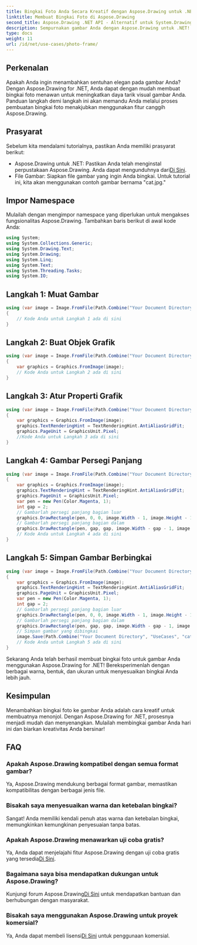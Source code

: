 ```yaml
---
title: Bingkai Foto Anda Secara Kreatif dengan Aspose.Drawing untuk .NET
linktitle: Membuat Bingkai Foto di Aspose.Drawing
second_title: Aspose.Drawing .NET API - Alternatif untuk System.Drawing.Common
description: Sempurnakan gambar Anda dengan Aspose.Drawing untuk .NET! Ikuti panduan langkah demi langkah kami untuk membuat bingkai foto yang menakjubkan. Jelajahi Aspose.Drawing untuk .NET sekarang!
type: docs
weight: 11
url: /id/net/use-cases/photo-frame/
---
```

## Perkenalan
Apakah Anda ingin menambahkan sentuhan elegan pada gambar Anda? Dengan Aspose.Drawing for .NET, Anda dapat dengan mudah membuat bingkai foto menawan untuk meningkatkan daya tarik visual gambar Anda. Panduan langkah demi langkah ini akan memandu Anda melalui proses pembuatan bingkai foto menakjubkan menggunakan fitur canggih Aspose.Drawing.
## Prasyarat
Sebelum kita mendalami tutorialnya, pastikan Anda memiliki prasyarat berikut:
-  Aspose.Drawing untuk .NET: Pastikan Anda telah menginstal perpustakaan Aspose.Drawing. Anda dapat mengunduhnya dari[Di Sini](https://releases.aspose.com/drawing/net/).
- File Gambar: Siapkan file gambar yang ingin Anda bingkai. Untuk tutorial ini, kita akan menggunakan contoh gambar bernama "cat.jpg."
## Impor Namespace
Mulailah dengan mengimpor namespace yang diperlukan untuk mengakses fungsionalitas Aspose.Drawing. Tambahkan baris berikut di awal kode Anda:
```csharp
using System;
using System.Collections.Generic;
using System.Drawing.Text;
using System.Drawing;
using System.Linq;
using System.Text;
using System.Threading.Tasks;
using System.IO;
```
## Langkah 1: Muat Gambar
```csharp
using (var image = Image.FromFile(Path.Combine("Your Document Directory", "UseCases", "cat.jpg")))
{
    // Kode Anda untuk Langkah 1 ada di sini
}
```
## Langkah 2: Buat Objek Grafik
```csharp
using (var image = Image.FromFile(Path.Combine("Your Document Directory", "UseCases", "cat.jpg")))
{
    var graphics = Graphics.FromImage(image);
    // Kode Anda untuk Langkah 2 ada di sini
}
```
## Langkah 3: Atur Properti Grafik
```csharp
using (var image = Image.FromFile(Path.Combine("Your Document Directory", "UseCases", "cat.jpg")))
{
    var graphics = Graphics.FromImage(image);
    graphics.TextRenderingHint = TextRenderingHint.AntiAliasGridFit;
    graphics.PageUnit = GraphicsUnit.Pixel;
    //Kode Anda untuk Langkah 3 ada di sini
}
```
## Langkah 4: Gambar Persegi Panjang
```csharp
using (var image = Image.FromFile(Path.Combine("Your Document Directory", "UseCases", "cat.jpg")))
{
    var graphics = Graphics.FromImage(image);
    graphics.TextRenderingHint = TextRenderingHint.AntiAliasGridFit;
    graphics.PageUnit = GraphicsUnit.Pixel;
    var pen = new Pen(Color.Magenta, 1);
    int gap = 2;
    // Gambarlah persegi panjang bagian luar
    graphics.DrawRectangle(pen, 0, 0, image.Width - 1, image.Height - 1);
    // Gambarlah persegi panjang bagian dalam
    graphics.DrawRectangle(pen, gap, gap, image.Width - gap - 1, image.Height - gap - 1);
    // Kode Anda untuk Langkah 4 ada di sini
}
```
## Langkah 5: Simpan Gambar Berbingkai
```csharp
using (var image = Image.FromFile(Path.Combine("Your Document Directory", "UseCases", "cat.jpg")))
{
    var graphics = Graphics.FromImage(image);
    graphics.TextRenderingHint = TextRenderingHint.AntiAliasGridFit;
    graphics.PageUnit = GraphicsUnit.Pixel;
    var pen = new Pen(Color.Magenta, 1);
    int gap = 2;
    // Gambarlah persegi panjang bagian luar
    graphics.DrawRectangle(pen, 0, 0, image.Width - 1, image.Height - 1);
    // Gambarlah persegi panjang bagian dalam
    graphics.DrawRectangle(pen, gap, gap, image.Width - gap - 1, image.Height - gap - 1);
    // Simpan gambar yang dibingkai
    image.Save(Path.Combine("Your Document Directory", "UseCases", "cat_with_honor_out.jpg"));
    // Kode Anda untuk Langkah 5 ada di sini
}
```
Sekarang Anda telah berhasil membuat bingkai foto untuk gambar Anda menggunakan Aspose.Drawing for .NET! Bereksperimenlah dengan berbagai warna, bentuk, dan ukuran untuk menyesuaikan bingkai Anda lebih jauh.
## Kesimpulan
Menambahkan bingkai foto ke gambar Anda adalah cara kreatif untuk membuatnya menonjol. Dengan Aspose.Drawing for .NET, prosesnya menjadi mudah dan menyenangkan. Mulailah membingkai gambar Anda hari ini dan biarkan kreativitas Anda bersinar!
## FAQ
### Apakah Aspose.Drawing kompatibel dengan semua format gambar?
Ya, Aspose.Drawing mendukung berbagai format gambar, memastikan kompatibilitas dengan berbagai jenis file.
### Bisakah saya menyesuaikan warna dan ketebalan bingkai?
Sangat! Anda memiliki kendali penuh atas warna dan ketebalan bingkai, memungkinkan kemungkinan penyesuaian tanpa batas.
### Apakah Aspose.Drawing menawarkan uji coba gratis?
 Ya, Anda dapat menjelajahi fitur Aspose.Drawing dengan uji coba gratis yang tersedia[Di Sini](https://releases.aspose.com/).
### Bagaimana saya bisa mendapatkan dukungan untuk Aspose.Drawing?
 Kunjungi forum Aspose.Drawing[Di Sini](https://forum.aspose.com/c/diagram/17) untuk mendapatkan bantuan dan berhubungan dengan masyarakat.
### Bisakah saya menggunakan Aspose.Drawing untuk proyek komersial?
 Ya, Anda dapat membeli lisensi[Di Sini](https://purchase.aspose.com/buy) untuk penggunaan komersial.